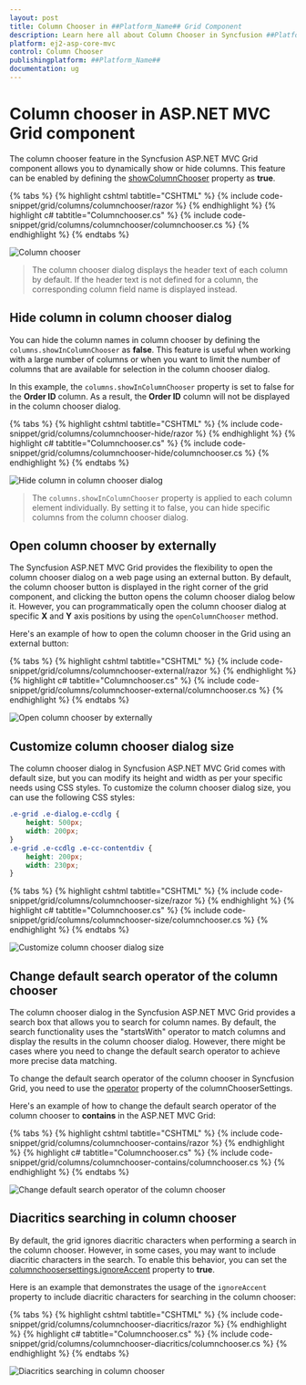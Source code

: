 ```yaml
---
layout: post
title: Column Chooser in ##Platform_Name## Grid Component
description: Learn here all about Column Chooser in Syncfusion ##Platform_Name## Grid component of Syncfusion Essential JS 2 and more.
platform: ej2-asp-core-mvc
control: Column Chooser
publishingplatform: ##Platform_Name##
documentation: ug
---
```


# Column chooser in ASP.NET MVC Grid component

The column chooser feature in the Syncfusion ASP.NET MVC Grid component allows you to dynamically show or hide columns. This feature can be enabled by defining the [showColumnChooser](https://help.syncfusion.com/cr/aspnetmvc-js2/syncfusion.ej2.grids.grid.html#Syncfusion_EJ2_Grids_Grid_ShowColumnChooser) property as **true**.

{% tabs %}
{% highlight cshtml tabtitle="CSHTML" %}
{% include code-snippet/grid/columns/columnchooser/razor %}
{% endhighlight %}
{% highlight c# tabtitle="Columnchooser.cs" %}
{% include code-snippet/grid/columns/columnchooser/columnchooser.cs %}
{% endhighlight %}
{% endtabs %}

![Column chooser](../../images/column-chooser/Colum-chooser.png)

> The column chooser dialog displays the header text of each column by default. If the header text is not defined for a column, the corresponding column field name is displayed instead.

## Hide column in column chooser dialog

You can hide the column names in column chooser by defining the `columns.showInColumnChooser` as **false**. This feature is useful when working with a large number of columns or when you want to limit the number of columns that are available for selection in the column chooser dialog.

In this example, the `columns.showInColumnChooser` property is set to false for the **Order ID** column. As a result, the **Order ID** column will not be displayed in the column chooser dialog.

{% tabs %}
{% highlight cshtml tabtitle="CSHTML" %}
{% include code-snippet/grid/columns/columnchooser-hide/razor %}
{% endhighlight %}
{% highlight c# tabtitle="Columnchooser.cs" %}
{% include code-snippet/grid/columns/columnchooser-hide/columnchooser.cs %}
{% endhighlight %}
{% endtabs %}

![Hide column in column chooser dialog](../../images/column-chooser/Colum-chooser-hide.png)

>The `columns.showInColumnChooser` property is applied to each column element individually. By setting it to false, you can hide specific columns from the column chooser dialog.

## Open column chooser by externally

The Syncfusion ASP.NET MVC Grid provides the flexibility to open the column chooser dialog on a web page using an external button. By default, the column chooser button is displayed in the right corner of the grid component, and clicking the button opens the column chooser dialog below it. However, you can programmatically open the column chooser dialog at specific **X** and **Y** axis positions by using the `openColumnChooser` method.

Here's an example of how to open the column chooser in the Grid using an external button:

{% tabs %}
{% highlight cshtml tabtitle="CSHTML" %}
{% include code-snippet/grid/columns/columnchooser-external/razor %}
{% endhighlight %}
{% highlight c# tabtitle="Columnchooser.cs" %}
{% include code-snippet/grid/columns/columnchooser-external/columnchooser.cs %}
{% endhighlight %}
{% endtabs %}

![Open column chooser by externally](../../images/column-chooser/Colum-chooser-external.png)

## Customize column chooser dialog size
	
The column chooser dialog in Syncfusion ASP.NET MVC Grid comes with default size, but you can modify its height and width as per your specific needs using CSS styles.
To customize the column chooser dialog size, you can use the following CSS styles:

```css
.e-grid .e-dialog.e-ccdlg {
    height: 500px;
    width: 200px;
}
.e-grid .e-ccdlg .e-cc-contentdiv {
    height: 200px;
    width: 230px;
}
```

{% tabs %}
{% highlight cshtml tabtitle="CSHTML" %}
{% include code-snippet/grid/columns/columnchooser-size/razor %}
{% endhighlight %}
{% highlight c# tabtitle="Columnchooser.cs" %}
{% include code-snippet/grid/columns/columnchooser-size/columnchooser.cs %}
{% endhighlight %}
{% endtabs %}

![Customize column chooser dialog size](../../images/column-chooser/Colum-chooser-size.png)

## Change default search operator of the column chooser 

The column chooser dialog in the Syncfusion ASP.NET MVC Grid provides a search box that allows you to search for column names. By default, the search functionality uses the "startsWith" operator to match columns and display the results in the column chooser dialog. However, there might be cases where you need to change the default search operator to achieve more precise data matching.

To change the default search operator of the column chooser in Syncfusion Grid, you need to use the [operator](https://help.syncfusion.com/cr/aspnetmvc-js2/Syncfusion.EJ2.Grids.GridColumnChooserSettings.html#Syncfusion_EJ2_Grids_GridColumnChooserSettings_Operator) property of the columnChooserSettings.

Here's an example of how to change the default search operator of the column chooser to **contains** in the ASP.NET MVC Grid:

{% tabs %}
{% highlight cshtml tabtitle="CSHTML" %}
{% include code-snippet/grid/columns/columnchooser-contains/razor %}
{% endhighlight %}
{% highlight c# tabtitle="Columnchooser.cs" %}
{% include code-snippet/grid/columns/columnchooser-contains/columnchooser.cs %}
{% endhighlight %}
{% endtabs %}

![Change default search operator of the column chooser ](../../images/column-chooser/Colum-chooser-contains.png)

## Diacritics searching in column chooser

By default, the grid ignores diacritic characters when performing a search in the column chooser. However, in some cases, you may want to include diacritic characters in the search. To enable this behavior, you can set the [columnchoosersettings.ignoreAccent](https://help.syncfusion.com/cr/aspnetmvc-js2/Syncfusion.EJ2.Grids.GridColumnChooserSettings.html#Syncfusion_EJ2_Grids_GridColumnChooserSettings_IgnoreAccent) property to **true**.

Here is an example that demonstrates the usage of the `ignoreAccent` property to include diacritic characters for searching in the column chooser:

{% tabs %}
{% highlight cshtml tabtitle="CSHTML" %}
{% include code-snippet/grid/columns/columnchooser-diacritics/razor %}
{% endhighlight %}
{% highlight c# tabtitle="Columnchooser.cs" %}
{% include code-snippet/grid/columns/columnchooser-diacritics/columnchooser.cs %}
{% endhighlight %}
{% endtabs %}

![Diacritics searching in column chooser](../../images/columns/Column-headertext.png)
